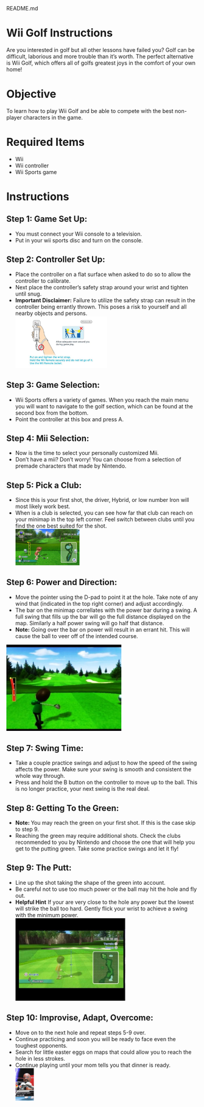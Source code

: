 <!DOCTYPE html><html><head><meta charset="utf-8">README.md</head><body id="preview">
<h1 class="code-line" data-line-start=0 data-line-end=1><a id="Wii_Golf_Instructions_0"></a>Wii Golf Instructions</h1>
<p class="has-line-data" data-line-start="2" data-line-end="3">Are you interested in golf but all other lessons have failed you? Golf can be difficult, laborious and more trouble than it’s worth. The perfect alternative is Wii Golf, which offers all of golfs greatest joys in the comfort of your own home!</p>
<h1 class="code-line" data-line-start=4 data-line-end=5><a id="Objective_4"></a>Objective</h1>
<p class="has-line-data" data-line-start="6" data-line-end="7">To learn how to play Wii Golf and be able to compete with the best non-player characters in the game.</p>
<h1 class="code-line" data-line-start=8 data-line-end=9><a id="Required_Items_8"></a>Required Items</h1>
<ul>
<li class="has-line-data" data-line-start="10" data-line-end="11">Wii</li>
<li class="has-line-data" data-line-start="11" data-line-end="12">Wii controller</li>
<li class="has-line-data" data-line-start="12" data-line-end="14">Wii Sports game</li>
</ul>
<h1 class="code-line" data-line-start=14 data-line-end=15><a id="Instructions_14"></a>Instructions</h1>
<h2 class="code-line" data-line-start=16 data-line-end=17><a id="Step_1_Game_Set_Up_16"></a>Step 1: Game Set Up:</h2>
<ul>
<li class="has-line-data" data-line-start="17" data-line-end="18">You must connect your Wii console to a television.</li>
<li class="has-line-data" data-line-start="18" data-line-end="20">Put in your wii sports disc and turn on the console.</li>
</ul>
<h2 class="code-line" data-line-start=20 data-line-end=21><a id="Step_2_Controller_Set_Up_20"></a>Step 2: Controller Set Up:</h2>
<ul>
<li class="has-line-data" data-line-start="21" data-line-end="22">Place the controller on a flat surface when asked to do so to allow the controller to calibrate.</li>
<li class="has-line-data" data-line-start="22" data-line-end="23">Next place the controller’s safety strap around your wrist and tighten until snug.</li>
<li class="has-line-data" data-line-start="23" data-line-end="25"> <b>Important Disclaimer:</b> Failure to utilize the safety strap can result in the controller being errantly thrown. This poses a risk to yourself and all nearby objects and persons.</li>
    <div> 
 <img src="Strap.jpg" alt="Me and the family at a Hockey Game" class="center-image"  style="max-width:50%; max-height:50%;">
    </div>
</ul>
<h2 class="code-line" data-line-start=25 data-line-end=26><a id="Step_3_Game_Selection_25"></a>Step 3: Game Selection:</h2>
<ul>
<li class="has-line-data" data-line-start="26" data-line-end="27">Wii Sports offers a variety of games. When you reach the main menu you will want to navigate to the golf section, which can be found at the second box from the bottom.</li>
<li class="has-line-data" data-line-start="27" data-line-end="29">Point the controller at this box and press A.</li>
</ul>
<h2 class="code-line" data-line-start=29 data-line-end=30><a id="Step_4_Mii_Selection_29"></a>Step 4: Mii Selection:</h2>
<ul>
<li class="has-line-data" data-line-start="30" data-line-end="31">Now is the time to select your personally customized Mii.</li>
<li class="has-line-data" data-line-start="31" data-line-end="33">Don’t have a mii? Don’t worry! You can choose from a selection of premade characters that made by Nintendo.</li>
</ul>
<h2 class="code-line" data-line-start=33 data-line-end=34><a id="Step_5_Pick_a_Club_33"></a>Step 5: Pick a Club:</h2>
<ul>
<li class="has-line-data" data-line-start="34" data-line-end="35">Since this is your first shot, the driver, Hybrid, or low number Iron will most likely work best.</li>
<li class="has-line-data" data-line-start="35" data-line-end="37">When is a club is selected, you can see how far that club can reach on your minimap in the top left corner. Feel switch between clubs until you find the one best suited for the shot.</li>
<div> 
 <img src="drive.jpg" alt="Me and the family at a Hockey Game" class="center-image"  style="max-width:35%; max-height:50%;">
    </div>
    </ul>
<h2 class="code-line" data-line-start=37 data-line-end=38><a id="Step_6_Power_and_Direction_37"></a>Step 6: Power and Direction:</h2>
<ul>
<li class="has-line-data" data-line-start="38" data-line-end="39">Move the pointer using the D-pad to point it at the hole. Take note of any wind that (indicated in the top right corner) and adjust accordingly.</li>
<li class="has-line-data" data-line-start="39" data-line-end="40">The bar on the minimap correllates with the power bar during a swing. A full swing that fills up the bar will go the full distance displayed on the map. Similarly a half power swing will go half that distance.</li>
<li class="has-line-data" data-line-start="40" data-line-end="42"> <b>Note:</b> Going over the bar on power will result in an errant hit. This will cause the ball to veer off of the intended course.</li>
</ul>
    <div> 
 <img src="Power.jpg" alt="Me and the family at a Hockey Game" class="center-image"  style="max-width:60%; max-height:60%;">
    </div>
<h2 class="code-line" data-line-start=42 data-line-end=43><a id="Step_7_Swing_Time_42"></a>Step 7: Swing Time:</h2>
<ul>
<li class="has-line-data" data-line-start="43" data-line-end="44">Take a couple practice swings and adjust to how the speed of the swing affects the power. Make sure your swing is smooth and consistent the whole way through.</li>
<li class="has-line-data" data-line-start="44" data-line-end="46">Press and hold the B button on the controller to move up to the ball. This is no longer practice, your next swing is the real deal.</li>
</ul>
<h2 class="code-line" data-line-start=46 data-line-end=47><a id="Step_8_Getting_To_the_Green_46"></a>Step 8: Getting To the Green:</h2>
<ul>
<li class="has-line-data" data-line-start="47" data-line-end="48"><b>Note: </b>You may reach the green on your first shot. If this is the case skip to step 9.</li>
<li class="has-line-data" data-line-start="48" data-line-end="50">Reaching the green may require additional shots. Check the clubs reconmended to you by Nintendo and choose the one that will help you get to the putting green. Take some practice swings and let it fly!</li>
</ul>
<h2 class="code-line" data-line-start=50 data-line-end=51><a id="Step_9_The_putt_50"></a>Step 9: The Putt:</h2>
<ul>
<li class="has-line-data" data-line-start="51" data-line-end="52">Line up the shot taking the shape of the green into account.</li>
<li class="has-line-data" data-line-start="52" data-line-end="53">Be careful not to use too much power or the ball may hit the hole and fly out.</li>
<li class="has-line-data" data-line-start="53" data-line-end="55"><b>Helpful Hint</b> If your are very close to the hole any power but the lowest will strike the ball too hard. Gently flick your wrist to achieve a swing with the minimum power.</li>
<div> 
 <img src="Putt.jpg" alt="Me and the family at a Hockey Game" class="center-image"  style="max-width:60%; max-height:60%;">
    </div>
    </ul>
<h2 class="code-line" data-line-start=55 data-line-end=56><a id="Step_10_Improvise_Adapt_Overcome_55"></a>Step 10: Improvise, Adapt, Overcome:</h2>
<ul>
<li class="has-line-data" data-line-start="56" data-line-end="57">Move on to the next hole and repeat steps 5-9 over.</li>
<li class="has-line-data" data-line-start="57" data-line-end="58">Continue practicing and soon you will be ready to face even the toughest opponents.</li>
<li class="has-line-data" data-line-start="58" data-line-end="59">Search for little easter eggs on maps that could allow you to reach the hole in less strokes.</li>
<li class="has-line-data" data-line-start="59" data-line-end="60">Continue playing until your mom tells you that dinner is ready.</li>
<div> 
 <img src="Matt.jpg" alt="Me and the family at a Hockey Game" class="center-image"  style="max-width:10%; max-height:10%;">
    </div>
    </ul>
</body></html>
